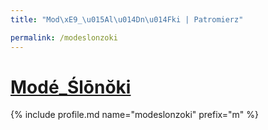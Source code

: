 ```yaml
---
title: "Mod\xE9_\u015Al\u014Dn\u014Fki | Patromierz"

permalink: /modeslonzoki
---
```


# [Modé_Ślōnŏki](https://patronite.pl/modeslonzoki)

{% include profile.md name="modeslonzoki" prefix="m" %}
